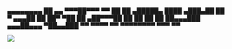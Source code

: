  
 ▄▄▄▄▄▄▄▄               ██           ▄▄
 ▀▀▀██▀▀▀               ▀▀           ██
    ██      ▄█████▄   ████      ▄███▄██
    ██      ▀ ▄▄▄██     ██     ██▀  ▀██
    ██     ▄██▀▀▀██     ██     ██    ██
    ██     ██▄▄▄███  ▄▄▄██▄▄▄  ▀██▄▄███
    ▀▀      ▀▀▀▀ ▀▀  ▀▀▀▀▀▀▀▀    ▀▀▀ ▀▀



<img src="https://files.catbox.moe/icybzs.jpg">
